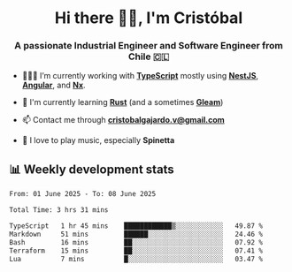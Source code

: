 <h1 align="center">Hi there ✌🏻, I'm Cristóbal</h1>
<h3 align="center">A passionate Industrial Engineer and Software Engineer from Chile 🇨🇱</h3>

- 🧑🏻‍💻 I’m currently working with **[TypeScript](https://www.typescriptlang.org)** mostly using **[NestJS](https://nestjs.com)**, **[Angular](https://angular.io)**, and **[Nx](https://nx.dev)**.

- 🌱 I'm currently learning **[Rust](https://www.rust-lang.org)** (and a sometimes **[Gleam](https://gleam.run/)**)

- 📫 Contact me through **cristobalgajardo.v@gmail.com**

- 🎸 I love to play music, especially **Spinetta**

## 📊 Weekly development stats

<!--START_SECTION:waka-->

```txt
From: 01 June 2025 - To: 08 June 2025

Total Time: 3 hrs 31 mins

TypeScript   1 hr 45 mins    ████████████▒░░░░░░░░░░░░   49.87 %
Markdown     51 mins         ██████░░░░░░░░░░░░░░░░░░░   24.46 %
Bash         16 mins         ██░░░░░░░░░░░░░░░░░░░░░░░   07.92 %
Terraform    15 mins         ██░░░░░░░░░░░░░░░░░░░░░░░   07.41 %
Lua          7 mins          █░░░░░░░░░░░░░░░░░░░░░░░░   03.47 %
```

<!--END_SECTION:waka-->
